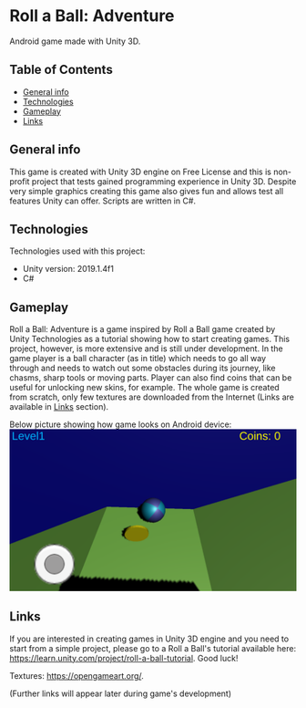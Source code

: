 # Roll a Ball: Adventure

Android game made with Unity 3D.

## Table of Contents
* [General info](#general-info)
* [Technologies](#technologies)
* [Gameplay](#gameplay)
* [Links](#links)

## General info 

This game is created with Unity 3D engine on Free License and this is non-profit project that tests gained programming experience in Unity 3D. Despite very simple graphics creating this game also gives fun and allows test all features Unity can offer. Scripts are written in C#.

## Technologies

Technologies used with this project:
* Unity version: 2019.1.4f1
* C#

## Gameplay

Roll a Ball: Adventure is a game inspired by Roll a Ball game created by Unity Technologies as a tutorial showing how to start creating games. This project, however, is more extensive and is still under development. In the game player is a ball character (as in title) which needs to go all way through and needs to watch out some obstacles during its journey, like chasms, sharp tools or moving parts. Player can also find coins that can be useful for unlocking new skins, for example. The whole game is created from scratch, only few textures are downloaded from the Internet (Links are available in [Links](#links) section).

Below picture showing how game looks on Android device:
![Roll Example](./images/rollaball.png)

## Links

If you are interested in creating games in Unity 3D engine and you need to start from a simple project, please go to a Roll a Ball's tutorial available here: https://learn.unity.com/project/roll-a-ball-tutorial. Good luck!

Textures: https://opengameart.org/.

(Further links will appear later during game's development)
